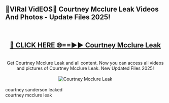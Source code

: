 <h2>🔴VIRal VidEOS🔴 Courtney Mcclure Leak Videos And Photos - Update Files 2025!</h2>
<br>
<div align="center">
<h2><a href="https://virallinks.top/odZfE0" rel="nofollow">🔴 CLICK HERE 🌐==►► Courtney Mcclure Leak</a></h2>
<br>
Get Courtney Mcclure Leak and all content. Now you can access all videos and pictures of Courtney Mcclure Leak. New Updated Files 2025!
<br>
<br>
<a href="https://virallinks.top/odZfE0" rel="nofollow" data-target="animated-image.originalLink"><img src="https://i.imgur.com/dJHk4Zq.gif)" alt="Courtney Mcclure Leak" style="max-width: 100%; display: inline-block;" data-target="animated-image.originalImage"></a>
</div>
<br>
courtney sanderson leaked<br>
courtney mcclure leak
